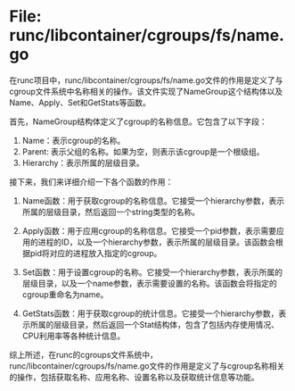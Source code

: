 # File: runc/libcontainer/cgroups/fs/name.go

在runc项目中，runc/libcontainer/cgroups/fs/name.go文件的作用是定义了与cgroup文件系统中名称相关的操作。该文件实现了NameGroup这个结构体以及Name、Apply、Set和GetStats等函数。

首先，NameGroup结构体定义了cgroup的名称信息。它包含了以下字段：

1. Name：表示cgroup的名称。
2. Parent: 表示父组的名称。如果为空，则表示该cgroup是一个根级组。
3. Hierarchy：表示所属的层级目录。

接下来，我们来详细介绍一下各个函数的作用：

1. Name函数：用于获取cgroup的名称信息。它接受一个hierarchy参数，表示所属的层级目录，然后返回一个string类型的名称。

2. Apply函数：用于应用cgroup的名称信息。它接受一个pid参数，表示需要应用的进程的ID，以及一个hierarchy参数，表示所属的层级目录。该函数会根据pid将对应的进程放入指定的cgroup。

3. Set函数：用于设置cgroup的名称。它接受一个hierarchy参数，表示所属的层级目录，以及一个name参数，表示需要设置的名称。该函数会将指定的cgroup重命名为name。

4. GetStats函数：用于获取cgroup的统计信息。它接受一个hierarchy参数，表示所属的层级目录，然后返回一个Stat结构体，包含了包括内存使用情况、CPU利用率等各种统计信息。

综上所述，在runc的cgroups文件系统中，runc/libcontainer/cgroups/fs/name.go文件的作用是定义了与cgroup名称相关的操作，包括获取名称、应用名称、设置名称以及获取统计信息等功能。

